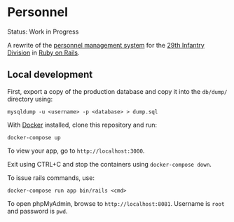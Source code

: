 # Personnel

Status: Work in Progress

A rewrite of the [personnel management system](https://github.com/29th/personnel) for the [29th Infantry Division](http://29th.org) in [Ruby on Rails](https://rubyonrails.org).

## Local development

First, export a copy of the production database and copy it into the `db/dump/` directory using:

```
mysqldump -u <username> -p <database> > dump.sql
```

With [Docker](https://docs.docker.com/install/) installed, clone this repository and run:

```
docker-compose up
```

To view your app, go to `http://localhost:3000`.

Exit using CTRL+C and stop the containers using `docker-compose down`.

To issue rails commands, use:

```
docker-compose run app bin/rails <cmd>
```

To open phpMyAdmin, browse to `http://localhost:8081`. Username is `root` and password is `pwd`.
